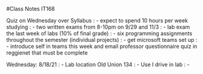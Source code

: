 #Class Notes IT168

Quiz on Wednesday over Syllabus
: - expect to spend 10 hours per week studying
: - two written exams from 8-10pm on 9/29 and 11/3
: - lab exam the last week of labs (10% of final grade)
: - six programming assignments throughout the semester (individual projects)
: - get microsoft teams set up
: - introduce self in teams this week and email professor questionnaire quiz in reggienet that must be complete

Wednesday: 8/18/21
: - Lab location Old Union 134
: - Use I drive in lab
: - 
